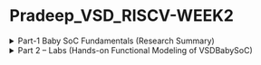 # Pradeep_VSD_RISCV-WEEK2

<details>
<summary>Part-1 Baby SoC Fundamentals (Research Summary)</summary>

### 🔹 Introduction
This week focused on understanding the **Baby SoC (System-on-Chip)** — its architecture, components, and working principles.  
It served as a *foundation week*, exploring how a small CPU, memory, PLL, DAC, and I/O work together on a single chip.

---

### 🔹 What is a System-on-Chip (SoC)?
A **System-on-Chip (SoC)** is a **miniature computer on a single chip**.  
It integrates **CPU**, **memory**, **peripherals (I/O)**, and **interconnects**, enabling compact, low-power, and efficient operation.  

**Benefits:**
- Saves PCB space.  
- Reduces power consumption.  
- Improves speed due to internal connectivity.  
- Cost-effective and reliable.

---

### 🔹 Key Components of a SoC

| Component | Description |
|------------|--------------|
| **CPU (Processor)** | Executes instructions and coordinates all operations. |
| **Memory** | RAM for temporary storage, ROM for firmware/boot code. |
| **Peripherals / I/O** | UART, SPI, I2C, GPIO, ADC, DAC, etc. |
| **GPU** | Handles graphics/display tasks. |
| **DSP** | For signal processing like audio/video. |
| **Power Management Unit** | Efficiently distributes power. |
| **Other Features** | Optional modules like Wi-Fi, Bluetooth, security, etc. |

---

### 🔹 Types of SoCs
1. **Microcontroller-based SoC** – Low power, small, used in IoT/automation.  
2. **Microprocessor-based SoC** – High performance, used in mobiles, SBCs.  
3. **Application-Specific SoC (ASIC)** – Dedicated purpose, e.g., GPU, AI chip.

---

### 🔹 SoC Design Flow
**Flow:** Specification → RTL Design → Verification → Synthesis → Physical Design → Tapeout

<p align="center">
<img width="960" height="720" alt="image" src="https://github.com/user-attachments/assets/e1749b03-50a8-46b1-9a6a-c99c4c338137" />
</p>

---

### 🔹 VSD Baby SoC – Overview
The **VSDBabySoC** is a small SoC using the **RISC-V architecture**, designed for learning purposes.  
It demonstrates integration of digital and analog components.

#### 🧠 Main Components
1. **RVMyth CPU** – RISC-V processor that updates registers and prepares values for DAC.  
<p align="center">
<img width="2270" height="1260" alt="vsd_babysoc" src="https://github.com/user-attachments/assets/b79352d5-5bf9-41e0-8b75-cf826a614e15" />
</p>

2. **PLL (Phase-Locked Loop)** – Generates synchronized clocks for stable operation.  
<p align="center">
<img width="317" height="159" alt="image" src="https://github.com/user-attachments/assets/427dc97d-a0f4-4c74-bf83-d7cfe447e933" />
</p>

3. **DAC (Digital-to-Analog Converter)** – Converts digital values to analog voltages.  
   - **Weighted Resistor DAC**  
<p align="center">
<img width="601" height="301" alt="image" src="https://github.com/user-attachments/assets/67f1c018-8607-4546-a55a-15c063d18a08" />
</p>
   - **R-2R Ladder DAC**  
<p align="center">
<img width="800" height="390" alt="image" src="https://github.com/user-attachments/assets/6d424b72-8ed2-47d3-88f8-bab1937c4fd6" />
</p>

---

### 🔹 Summary
This week I learned:
- SoC fundamentals and internal block interactions.  
- Types of SoCs and applications.  
- Complete SoC design flow from RTL to chip.  
- Components of VSDBabySoC: RVMyth, PLL, DAC.  

This forms the foundation for **functional modeling and synthesis** tasks.

</details>

<details>
<summary>Part 2 – Labs (Hands-on Functional Modeling of VSDBabySoC)</summary>

### 🔹 Working Principle

1. **Clock Generation** – PLL multiplies reference clock to generate stable, higher-frequency clock for CPU and DAC.  
2. **CPU Operation** – RVMYTH continuously updates register `r17` with computed values for DAC conversion.  
3. **Analog Output** – DAC converts 10-bit digital `D` to voltage:

\[
OUT = VREFL + \frac{D}{1023} \times (VREFH - VREFL)
\]

---

### 🔹 Visualizing Signals with GTKWAVE
Using GTKWave, observe:
- Clock (`CLK`) stability from PLL  
- Register `r17` updates from CPU  
- Digital-to-analog conversion at DAC output  

This validates **design correctness pre- and post-synthesis**.

---

### 🔹 Simulation Process

#### Install dependencies
```bash
sudo apt install make python3 python3-pip git iverilog gtkwave docker.io
sudo chmod 666 /var/run/docker.sock
pip3 install pyyaml click sandpiper-saas
```
Clone repository
```bash
git clone https://github.com/manili/VSDBabySoC.git
cd VSDBabySoC
```
Run simulations
```bash
make pre_synth_sim
make post_synth_sim
```
View waveforms
```bash
gtkwave output/pre_synth_sim/pre_synth_sim.vcd
gtkwave output/post_synth_sim/post_synth_sim.vcd
```
🔹 Observations
Signal	Source	Behavior
CLK	PLL	Stable and synchronous
reset	External	Initializes registers properly
RV_TO_DAC[9:0]	RVMYTH	Sequential updates as CPU executes
DAC.OUT	DAC	Smooth analog transitions
VSDBabySoC.OUT	SoC output	Digital representation of analog signal
🔹 Post-Synthesis Analysis
<img width="1315" height="481" alt="image" src="https://github.com/user-attachments/assets/9ad03bd4-56dc-4e1e-9ae2-37d9d6bac7ef" />
🔹 Pre-Synthesis Analysis
<img width="1310" height="448" alt="image" src="https://github.com/user-attachments/assets/58919561-554d-41f2-9824-8154a1bc6f03" />

Post-synthesis results match pre-synthesis behavior.

VSDBabySoC.OUT shows digital levels (1 and 0).

DAC.OUT shows smooth analog waveform formed by fine digital steps — visually continuous.
